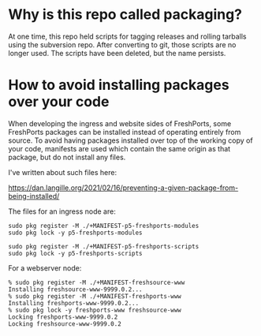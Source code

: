 # Why is this repo called packaging?

At one time, this repo held scripts for tagging releases and rolling tarballs using the
subversion repo. After converting to git, those scripts are no longer used. The scripts
have been deleted, but the name persists.

# How to avoid installing packages over your code

When developing the ingress and website sides of FreshPorts, some FreshPorts packages can be installed
instead of operating entirely from source. To avoid having packages installed over top of the working
copy of your code, manifests are used which contain the same origin as that package, but do not
install any files.

I've written about such files here:

   https://dan.langille.org/2021/02/16/preventing-a-given-package-from-being-installed/

The files for an ingress node are:

```
sudo pkg register -M ./+MANIFEST-p5-freshports-modules
sudo pkg lock -y p5-freshports-modules

sudo pkg register -M ./+MANIFEST-p5-freshports-scripts
sudo pkg lock -y p5-freshports-scripts
```

For a webserver node:

```
% sudo pkg register -M ./+MANIFEST-freshsource-www 
Installing freshsource-www-9999.0.2...
% sudo pkg register -M ./+MANIFEST-freshports-www 
Installing freshports-www-9999.0.2...
% sudo pkg lock -y freshports-www freshsource-www 
Locking freshports-www-9999.0.2
Locking freshsource-www-9999.0.2
```